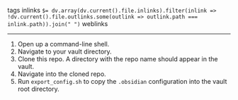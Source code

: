 tags 
inlinks `$= dv.array(dv.current().file.inlinks).filter(inlink => !dv.current().file.outlinks.some(outlink => outlink.path === inlink.path)).join(" ")`
weblinks 
___
1. Open up a command-line shell.
2. Navigate to your vault directory.  
3. Clone this repo. A directory with the repo name should appear in the vault.
4. Navigate into the cloned repo.
5. Run `export_config.sh` to copy the `.obsidian` configuration into the vault root directory.
